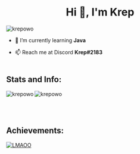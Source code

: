 <h1 align="center">Hi 👋, I'm Krep</h1>
<p align="left">
<img src="https://komarev.com/ghpvc/?username=krepowo&label=Profile%20views&color=0e75b6&style=flat" alt="krepowo" />

- 🌱 I’m currently learning **Java**

- 📫 Reach me at Discord **Krep#2183**<br><br>
<h2 align="left">Stats and Info:</h2>
<img align="left" src="https://github-readme-stats.vercel.app/api/top-langs?username=krepowo&show_icons=true&locale=en&layout=compact" alt="krepowo" /><img align="center" src="https://github-readme-stats.vercel.app/api?username=krepowo&show_icons=true&locale=en" alt="krepowo" />

<br><br>
<h2 align="left">Achievements:</h2>

<p align="left"> <a href="https://github.com/ryo-ma/github-profile-trophy"><img src="https://github-profile-trophy.vercel.app/?username=krepowo&title=MultiLanguage,Repositories,Commits" alt="LMAOO" /></a> </p>
